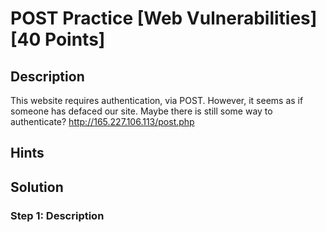 # POST Practice [Web Vulnerabilities] [40 Points] #

## Description ##
This website requires authentication, via POST. 
However, it seems as if someone has defaced our site. 
Maybe there is still some way to authenticate? 
http://165.227.106.113/post.php

## Hints ##

## Solution ##

### Step 1: Description ###

